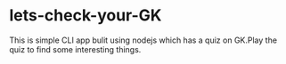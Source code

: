 # lets-check-your-GK
This is simple CLI app bulit using nodejs which has a quiz on GK.Play the quiz to find some interesting things.
